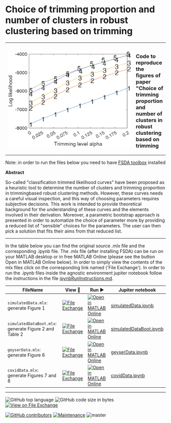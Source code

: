 # Choice of trimming proportion and number of clusters in robust clustering based on trimming



<table>
  <tr>
    <th style="width: 80%;"></th>
    <th style="width: 20%;"></th>
  </tr>
  <tr>
    <td><img src="logo.png" width="400" height="300"></td>
    <td> <b> <H3>Code to reproduce  the figures of paper "Choice of trimming proportion and number of clusters in robust clustering based on trimming </H3></b> </td>
  </tr>
</table>


Note: in order to run the files below you need to have [FSDA toolbox](https://https://www.mathworks.com/matlabcentral/fileexchange/72999-fsda-flexible-statistics-data-analysis-toolbox) installed

**Abstract**

So-called "classification trimmed likelihood curves" have been proposed as a heuristic
tool to determine the number of clusters and trimming proportion in trimmingbased
robust clustering methods. However, these curves needs a careful visual inspection,
and this way of choosing parameters requires subjective decisions. This work is
intended to provide theoretical background for the understanding of these curves and
the elements involved in their derivation. Moreover, a parametric bootstrap approach
is presented in order to automatize the choice of parameter more by providing a reduced
list of "sensible" choices for the parameters. The user can then pick a solution
that fits their aims from that reduced list.

---

In the table below you can find  the original source .mlx file and the corresponding .ipynb file. The .mlx file (after installing FSDA) can be run on your MATLAB desktop or in free MATLAB Online (please see the button Open in MATLAB Online below). In order to simply view the contents of the mlx files click on the corresponding link named ('File Exchange'). In order to run the .ipynb files inside the agnostic environment jupiter notebook follow the instructions in the file
[ipynbRunInstructions.md](https://github.com/UniprJRC/MonitoringBook/blob/main/ipynbRunInstructions.md).



| FileName | View :eyes:| Run ▶️ | Jupiter notebook |
| -------- | ---- | --- | ---- |
|`simulatedData.mlx`: generate Figure 1  | [![File Exchange](https://www.mathworks.com/matlabcentral/images/matlab-file-exchange.svg)](XXX) |  [![Open in MATLAB Online](https://www.mathworks.com/images/responsive/global/open-in-matlab-online.svg)](https://matlab.mathworks.com/open/github/v1?repo=UniprJRC/boot-TCLUST&file=simulatedData.mlx) | [simulatedData.ipynb](https://github.com/UniprJRC/boot-TCLUST/blob/main/simulatedData.ipynb) |
 `simulatedDataBoot.mlx`: generate Figure 2 and Table 2 | [![File Exchange](https://www.mathworks.com/matlabcentral/images/matlab-file-exchange.svg)](XXX) |  [![Open in MATLAB Online](https://www.mathworks.com/images/responsive/global/open-in-matlab-online.svg)](https://matlab.mathworks.com/open/github/v1?repo=UniprJRC/boot-TCLUST&file=simulatedDataBoot.mlx) | [simulatedDataBoot.ipynb](https://github.com/UniprJRC/boot-TCLUST/blob/main/simulatedDataBoot.ipynb)
|`geyserData.mlx`: generate Figure 6  | [![File Exchange](https://www.mathworks.com/matlabcentral/images/matlab-file-exchange.svg)](XXX) |  [![Open in MATLAB Online](https://www.mathworks.com/images/responsive/global/open-in-matlab-online.svg)](https://matlab.mathworks.com/open/github/v1?repo=UniprJRC/boot-TCLUST&file=geyserData.mlx) | [geyserData.ipynb](https://github.com/UniprJRC/boot-TCLUST/blob/main/geyserData.ipynb) |
 `covidData.mlx`: generate Figures 7 and 8 | [![File Exchange](https://www.mathworks.com/matlabcentral/images/matlab-file-exchange.svg)](XXX) |  [![Open in MATLAB Online](https://www.mathworks.com/images/responsive/global/open-in-matlab-online.svg)](https://matlab.mathworks.com/open/github/v1?repo=boot-TCLUST/2025tobit&file=covidData.mlx) | [covidData.ipynb](https://github.com/UniprJRC/boot-TCLUST/blob/main/covidData.ipynb) |


---



![GitHub top language](https://img.shields.io/github/languages/top/UniprJRC/boot-TCLUST)
![GitHub code size in bytes](https://img.shields.io/github/languages/code-size/UniprJRC/boot-TCLUST)
[![View on File Exchange](https://www.mathworks.com/matlabcentral/images/matlab-file-exchange.svg)](https://www.mathworks.com/matlabcentral/fileexchange/180239-censored-regression-using-extended-box-cox-transformations)


[![GitHub contributors](https://img.shields.io/github/contributors/UniprJRC/boot-TCLUST)](https://github.com/UniprJRC/2025tobit/graphs/contributors)
[![Maintenance](https://img.shields.io/badge/Maintained%3F-yes-green.svg)](https://github.com/UniprJRC/boot-TCLUST/graphs/commit-activity)
![master](https://img.shields.io/github/last-commit/badges/shields/master)
